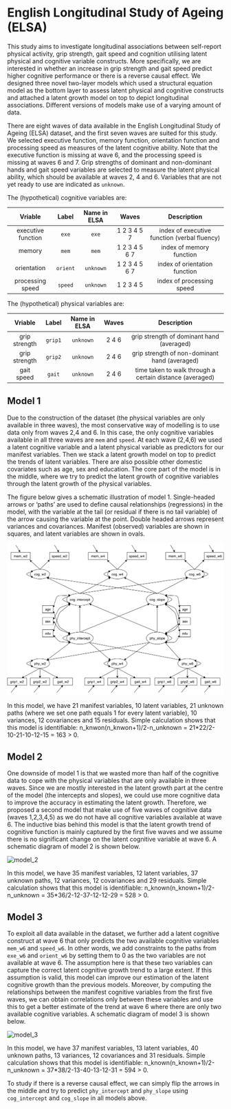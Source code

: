 # English Longitudinal Study of Ageing (ELSA)

This study aims to investigate longitudinal associations between self-report physical activity, grip strength, gait speed and cognition utilising latent physical and cognitive variable constructs. More specifically, we are interested in whether an increase in grip strength and gait speed predict higher cognitive performance or there is a reverse causal effect. We designed three novel two-layer models which used a structural equation model as the bottom layer to assess latent physical and cognitive constructs and attached a latent growth model on top to depict longitudinal associations. Different versions of models make use of a varying amount of data. 

There are eight waves of data available in the English Longitudinal Study of Ageing (ELSA) dataset, and the first seven waves are suited for this study. We selected executive function, memory function, orientation function and processing speed as measures of the latent cognitive ability. Note that the executive function is missing at wave 6, and the processing speed is missing at waves 6 and 7. Grip strengths of dominant and non-dominant hands and gait speed variables are selected to measure the latent physical ability, which should be available at waves 2, 4 and 6. Variables that are not yet ready to use are indicated as `unknown`.

The (hypothetical) cognitive variables are: 

| Vriable | Label | Name in ELSA | Waves | Description |
| :---: | :---: | :---: | :---: | :---: |
| executive function | `exe` | `exe` | 1 2 3 4 5 7 | index of executive function (verbal fluency) |
| memory | `mem` | `mem` | 1 2 3 4 5 6 7 | index of memory function |
| orientation | `orient` | `unknown` | 1 2 3 4 5 6 7 | index of orientation function |
| processing speed | `speed` | `unknown` | 1 2 3 4 5 | index of processing speed |

The (hypothetical) physical variables are:

| Vriable | Label | Name in ELSA | Waves | Description |
| :---: | :---: | :---: | :---: | :---: |
| grip strength | `grip1` | `unknown` | 2 4 6 | grip strength of dominant hand (averaged) |
| grip strength | `grip2` | `unknown` | 2 4 6 | grip strength of non-dominant hand (averaged) |
| gait speed | `gait` | `unknown` | 2 4 6 | time taken to walk through a certain distance (averaged) |


## Model 1
Due to the construction of the dataset (the physical variables are only available in three waves), the most conservative way of modelling is to use data only from waves 2,4 and 6. In this case, the only cognitive variables available in all three waves are `mem` and `speed`. At each wave (2,4,6) we used a latent cognitive variable and a latent physical variable as predictors for our manifest variables. Then we stack a latent growth model on top to predict the trends of latent variables. There are also possible other domestic covariates such as age, sex and education. The core part of the model is in the middle, where we try to predict the latent growth of cognitive variables through the latent growth of the physical variables.

The figure below gives a schematic illustration of model 1. Single-headed arrows or ‘paths’ are used to define causal relationships (regressions) in the model, with the variable at the tail (or residual if there is no tail variable) of the arrow causing the variable at the point. Double headed arrows represent variances and covariances. Manifest (observed) variables are shown in squares, and latent variables are shown in ovals. 

![model_1](figures/model_1.jpg?raw=true "Model_1")

In this model, we have 21 manifest variables, 10 latent variables, 21 unknown paths (where we set one path equals 1 for every latent variable), 10 variances, 12 covariances and 15 residuals. Simple calculation shows that this model is identifiable: n_knwon(n_knwon+1)/2-n_unknown = 21*22/2-10-21-10-12-15 = 163 > 0.


## Model 2
One downside of model 1 is that we wasted more than half of the cognitive data to cope with the physical variables that are only available in three waves. Since we are mostly interested in the latent growth part at the centre of the model (the intercepts and slopes), we could use more cognitive data to improve the accuracy in estimating the latent growth. Therefore, we proposed a second model that make use of five waves of cognitive data (waves 1,2,3,4,5) as we do not have all cognitive variables available at wave 6. The inductive bias behind this model is that the latent growth trend of cognitive function is mainly captured by the first five waves and we assume there is no significant change on the latent cognitive variable at wave 6. A schematic diagram of model 2 is shown below.

![model_2](figures/model_2.jpg?raw=true "Model_2")

In this model, we have 35 manifest variables, 12 latent variables, 37 unknown paths, 12 variances, 12 covariances and 29 residuals. Simple calculation shows that this model is identifiable: n_known(n_known+1)/2-n_unknown = 35*36/2-12-37-12-12-29 = 528 > 0.

## Model 3
To exploit all data available in the dataset, we further add a latent cognitive construct at wave 6 that only predicts the two available cognitive variables `mem_w6` and `speed_w6`. In other words, we add constraints to the paths from `exe_w6` and `orient_w6` by setting them to 0 as the two variables are not available at wave 6. The assumption here is that these two variables can capture the correct latent cognitive growth trend to a large extent. If this assumption is valid, this model can improve our estimation of the latent cognitive growth than the previous models. Moreover, by computing the relationships between the manifest cognitive variables from the first five waves, we can obtain correlations only between these variables and use this to get a better estimate of the trend at wave 6 where there are only two available cognitive variables. A schematic diagram of model 3 is shown below.

![model_3](figures/model_3.jpg?raw=true "Model_3")

In this model, we have 37 manifest variables, 13 latent variables, 40 unknown paths, 13 variances, 12 covariances and 31 residuals. Simple calculation shows that this model is identifiable: n_known(n_known+1)/2-n_unknown = 37*38/2-13-40-13-12-31 = 594 > 0.


To study if there is a reverse causal effect, we can simply flip the arrows in the middle and try to predict `phy_intercept` and `phy_slope` using `cog_intercept` and `cog_slope` in all models above.
